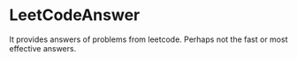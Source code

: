 # LeetCodeAnswer

It provides answers of problems from leetcode.
Perhaps not the fast or most effective answers.
